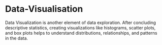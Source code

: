 # Data-Visualisation
Data Visualization is another element of data exploration. After concluding descriptive statistics, creating visualizations like histograms, scatter plots, and box plots helps to understand distributions, relationships, and patterns in the data.

